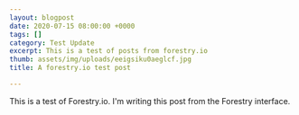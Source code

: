 ```yaml
---
layout: blogpost
date: 2020-07-15 08:00:00 +0000
tags: []
category: Test Update
excerpt: This is a test of posts from forestry.io
thumb: assets/img/uploads/eeigsiku0aeglcf.jpg
title: A forestry.io test post

---
```

This is a test of Forestry.io. I'm writing this post from the Forestry interface.